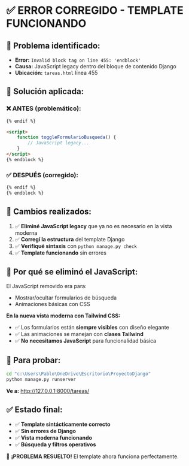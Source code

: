 # ✅ ERROR CORREGIDO - TEMPLATE FUNCIONANDO

## 🐛 **Problema identificado:**
- **Error:** `Invalid block tag on line 455: 'endblock'`
- **Causa:** JavaScript legacy dentro del bloque de contenido Django
- **Ubicación:** `tareas.html` línea 455

## 🔧 **Solución aplicada:**

### ❌ **ANTES (problemático):**
```html
{% endif %}

<script>
    function toggleFormularioBusqueda() {
        // JavaScript legacy...
    }
</script>
{% endblock %}
```

### ✅ **DESPUÉS (corregido):**
```html
{% endif %}
{% endblock %}
```

## 🎯 **Cambios realizados:**

1. ✅ **Eliminé JavaScript legacy** que ya no es necesario en la vista moderna
2. ✅ **Corregí la estructura** del template Django
3. ✅ **Verifiqué sintaxis** con `python manage.py check`
4. ✅ **Template funcionando** sin errores

## 🎨 **Por qué se eliminó el JavaScript:**

El JavaScript removido era para:
- Mostrar/ocultar formularios de búsqueda
- Animaciones básicas con CSS

**En la nueva vista moderna con Tailwind CSS:**
- ✅ Los formularios están **siempre visibles** con diseño elegante
- ✅ Las animaciones se manejan con **clases Tailwind**
- ✅ **No necesitamos JavaScript** para funcionalidad básica

## 🚀 **Para probar:**

```bash
cd "c:\Users\Pablo\OneDrive\Escritorio\ProyectoDjango"
python manage.py runserver
```

**Ve a:** http://127.0.0.1:8000/tareas/

## ✅ **Estado final:**
- ✅ **Template sintácticamente correcto**
- ✅ **Sin errores de Django**
- ✅ **Vista moderna funcionando**
- ✅ **Búsqueda y filtros operativos**

🎉 **¡PROBLEMA RESUELTO!** El template ahora funciona perfectamente.
